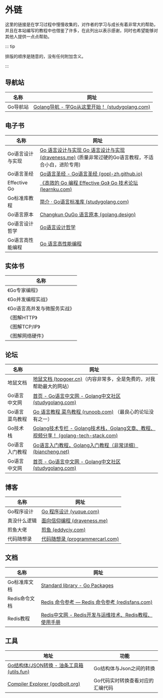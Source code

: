 # 外链

这里的链接是在学习过程中慢慢收集的，对作者的学习与成长有着非常大的帮助，并且在本站编写的教程中也借鉴了许多，在此列出以表示感谢，同时也希望能够对其他人提供一点点帮助。



::: tip

排版的顺序是随意的，没有任何附加含义。

:::



## 导航站

| 名称     | 网址                                                         |
| -------- | ------------------------------------------------------------ |
| Go导航站 | [Golang导航 - 学Go从这里开始！ (studygolang.com)](https://hao.studygolang.com/) |



## 电子书

| 名称             | 网址                                                         |
| ---------------- | ------------------------------------------------------------ |
| Go语言设计与实现 | [Go 语言设计与实现 Go 语言设计与实现 (draveness.me)](https://draveness.me/golang/) (质量非常过硬的Go语言教程，不适合小白，进阶专用) |
| Go语言圣经       | [Go语言圣经 - Go语言圣经 (gopl-zh.github.io)](https://gopl-zh.github.io/) |
| Effective Go     | [《高效的 Go 编程 Effective Go》 Go 技术论坛 (learnku.com)](https://learnku.com/docs/effective-go/2020) |
| Go标准库教程     | [简介 · Go语言标准库 (studygolang.com)](https://books.studygolang.com/The-Golang-Standard-Library-by-Example/) |
| Go语言原本       | [Changkun OuGo 语言原本 (golang.design)](https://golang.design/under-the-hood/) |
| Go语言设计哲学   | [Go语言设计哲学](https://golang3.eddycjy.com/)               |
| Go语言高性能编程 | [Go 语言高性能编程](https://geektutu.com/post/high-performance-go.html) |



## 实体书

| 名称                         |
| ---------------------------- |
| 《Go专家编程》               |
| 《Go并发编程实战》           |
| 《Go语言高并发与微服务实战》 |
| 《图解HTTP》                 |
| 《图解TCP/IP》               |
| 《图解网络硬件》             |



## 论坛

| 名称           | 网址                                                         |
| -------------- | ------------------------------------------------------------ |
| 地鼠文档       | [地鼠文档 (topgoer.cn)](https://www.topgoer.cn/)（内容非常多，全是免费的，对我帮助最大的网站） |
| Go语言中文网   | [首页 - Go语言中文网 - Golang中文社区 (studygolang.com)](https://studygolang.com/) |
| Go语言菜鸟教程 | [Go 语言教程 菜鸟教程 (runoob.com)](https://www.runoob.com/go/go-tutorial.html) （最良心的论坛没有之一） |
| Go技术栈       | [Golang技术专栏 - Golang技术栈，Golang文章、教程、视频分享！ (golang-tech-stack.com)](https://golang-tech-stack.com/tutorial/) |
| Go语言入门教程 | [Go语言入门教程，Golang入门教程（非常详细） (biancheng.net)](http://c.biancheng.net/golang/) |
| Go语言中文网   | [首页 - Go语言中文网 - Golang中文社区 (studygolang.com)](https://studygolang.com/) |



## 博客

| 名称         | 网址                                                         |
| ------------ | ------------------------------------------------------------ |
| Go程序设计   | [Go 程序设计 (yuque.com)](https://www.yuque.com/qyuhen/go)   |
| 真没什么逻辑 | [面向信仰编程 (draveness.me)](https://draveness.me/)         |
| 煎鱼大佬     | [煎鱼 (eddycjy.com)](https://eddycjy.com/)                   |
| 代码随想录   | [代码随想录 (programmercarl.com)](https://programmercarl.com/) |



## 文档

| 名称          | 网址                                                         |
| ------------- | ------------------------------------------------------------ |
| Go标准库文档  | [Standard library - Go Packages](https://pkg.go.dev/std)     |
| Redis命令文档 | [Redis 命令参考 — Redis 命令参考 (redisfans.com)](http://doc.redisfans.com/index.html) |
| Redis教程     | [Redis中文网 - Redis开发与运维技术、Redis教程、使用手册](https://redis.com.cn/) |



## 工具

| 地址                                                         | 功能                             |
| ------------------------------------------------------------ | -------------------------------- |
| [Go结构体/JSON转换 - 油条工具箱 (utils.fun)](https://utils.fun/go-struct-json) | Go结构体与Json之间的转换         |
| [Compiler Explorer (godbolt.org)](https://godbolt.org/)      | Go代码实时转换查看对应的汇编代码 |

